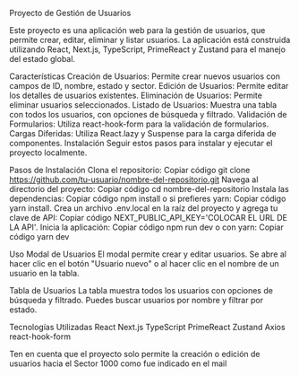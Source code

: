 Proyecto de Gestión de Usuarios

Este proyecto es una aplicación web para la gestión de usuarios, que permite crear, editar, eliminar y listar usuarios. La aplicación está construida utilizando React, Next.js, TypeScript, PrimeReact y Zustand para el manejo del estado global.

Características Creación de Usuarios: Permite crear nuevos usuarios con campos de ID, nombre, estado y sector. 
Edición de Usuarios: Permite editar los detalles de usuarios existentes. Eliminación de Usuarios: Permite eliminar usuarios seleccionados. Listado de Usuarios: Muestra una tabla con todos los usuarios, con opciones de búsqueda y filtrado. Validación de Formularios: Utiliza react-hook-form para la validación de formularios. Cargas Diferidas: Utiliza React.lazy y Suspense para la carga diferida de componentes. Instalación Seguir estos pasos para instalar y ejecutar el proyecto localmente.

Pasos de Instalación Clona el repositorio: Copiar código git clone https://github.com/tu-usuario/nombre-del-repositorio.git Navega al directorio del proyecto: 
Copiar código cd nombre-del-repositorio Instala las dependencias: Copiar código npm install o si prefieres yarn: Copiar código yarn install. 
Crea un archivo .env.local en la raíz del proyecto y agrega tu clave de API: 
Copiar código NEXT_PUBLIC_API_KEY='COLOCAR EL URL DE LA API'. 
Inicia la aplicación: Copiar código npm run dev o con yarn: Copiar código yarn dev

Uso Modal de Usuarios El modal permite crear y editar usuarios. Se abre al hacer clic en el botón "Usuario nuevo" o al hacer clic en el nombre de un usuario en la tabla.

Tabla de Usuarios La tabla muestra todos los usuarios con opciones de búsqueda y filtrado. Puedes buscar usuarios por nombre y filtrar por estado.

Tecnologías Utilizadas React Next.js TypeScript PrimeReact Zustand Axios react-hook-form

Ten en cuenta que el proyecto solo permite la creación o edición de usuarios hacia el Sector 1000 como fue indicado en el mail
